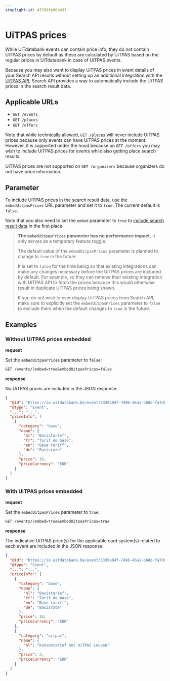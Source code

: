 ```yaml
---
stoplight-id: 43709fe00ab3f
---
```


# UiTPAS prices

While UiTdatabank events can contain price info, they do not contain UiTPAS prices by default as these are calculated by UiTPAS based on the regular prices in UiTdatabank in case of UiTPAS events.

Because you may also want to display UiTPAS prices in event details of your Search API results without setting up an additional integration with the [UiTPAS API](https://docs.publiq.be/docs/uitpas), Search API provides a way to automatically include the UiTPAS prices in the search result data.

## Applicable URLs

* `GET /events`
* `GET /places`
* `GET /offers`

Note that while technically allowed, `GET /places` will never include UiTPAS prices because only events can have UiTPAS prices at the moment. However, it is supported under the hood because on `GET /offers` you may wish to include UiTPAS prices for events while also getting place search results.

UiTPAS prices are not supported on `GET /organizers` because organizers do not have price information.

## Parameter

To include UiTPAS prices in the search result data, use the `embedUitpasPrices` URL parameter and set it to `true`. The current default is `false`.

Note that you also need to set the `embed` parameter to `true` to [include search result data](./embedding.md) in the first place.

<!-- theme: warning -->

> **The `embedUitpasPrices` parameter has no performance impact.** It only serves as a temporary feature toggle.
>
> The default value of the `embedUitpasPrices` parameter is planned to change to `true` in the future.
>
> It is set to `false` for the time being so that existing integrations can make any changes necessary before the UiTPAS prices are included by default. For example, so they can remove their existing integration with UiTPAS API to fetch the prices because this would otherwise result in duplicate UiTPAS prices being shown.
>
> If you do not wish to ever display UiTPAS prices from Search API, make sure to explicitly set the `embedUitpasPrices` parameter to `false` to exclude them when the default changes to `true` in the future.

## Examples

### Without UiTPAS prices embedded

**request**

Set the `embedUitpasPrices` parameter to `false`:

```
GET /events/?embed=true&embedUitpasPrices=false
```

**response**

No UiTPAS prices are included in the JSON response:

```json
{
  "@id": "https://io.uitdatabank.be/event/5330a84f-7496-46a1-b60d-fa7d62ec5fb8",
  "@type": "Event",
  "...": "...",
  "priceInfo": [
    {
      "category": "base",
      "name": {
        "nl": "Basistarief",
        "fr": "Tarif de base",
        "en": "Base tariff",
        "de": "Basisrate"
      },
      "price": 10,
      "priceCurrency": "EUR"
    }
  ]
}
```

### With UiTPAS prices embedded

**request**

Set the `embedUitpasPrices` parameter to `true`:

```
GET /events/?embed=true&embedUitpasPrices=true
```

**response**

The indicative UiTPAS price(s) for the applicable card system(s) related to each event are included in the JSON response:

```json
{
  "@id": "https://io.uitdatabank.be/event/5330a84f-7496-46a1-b60d-fa7d62ec5fb8",
  "@type": "Event",
  "...": "...",
  "priceInfo": [
    {
      "category": "base",
      "name": {
        "nl": "Basistarief",
        "fr": "Tarif de base",
        "en": "Base tariff",
        "de": "Basisrate"
      },
      "price": 10,
      "priceCurrency": "EUR"
    },
    {
      "category": "uitpas",
      "name": {
        "nl": "Kansentarief met UiTPAS Leuven"
      },
      "price": 2,
      "priceCurrency": "EUR"
    }
  ]
}
```
